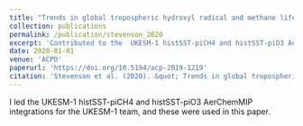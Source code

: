 ```yaml
---
title: "Trends in global tropospheric hydroxyl radical and methane lifetime since 1850 from AerChemMIP"
collection: publications
permalink: /publication/stevenson_2020
excerpt: 'Contributed to the  UKESM-1 histSST-piCH4 and histSST-piO3 AerChemMIP integrations for the UKESM-1 team'
date: 2020-01-01
venue: 'ACPD'
paperurl: 'https://doi.org/10.5194/acp-2019-1219'
citation: 'Stevenson et al. (2020). &quot; Trends in global tropospheric hydroxyl radical and methane lifetime since 1850 from AerChemMIP &quot; <i>Atmospheric Chemistry and Physics Discussions</i>'
---
```


I led the UKESM-1 histSST-piCH4 and histSST-piO3 AerChemMIP integrations for the UKESM-1 team, and these were used in this paper.